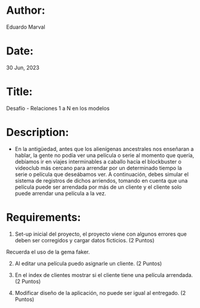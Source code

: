 # Author: 
Eduardo Marval

# Date: 
30 Jun, 2023

# Title: 
Desafío - Relaciones 1 a N en los modelos

# Description:

- En la antigüedad, antes que los alienígenas ancestrales nos enseñaran a hablar, la gente no podía ver una película o serie al momento que quería, debíamos ir en viajes interminables a caballo hacia el  blockbuster o videoclub más cercano para arrendar por un determinado
tiempo la serie o película que deseábamos ver. A continuación, debes simular el sistema de registros de dichos arriendos, tomando en cuenta que una película puede ser arrendada por más de un cliente y el cliente solo puede arrendar una película a la vez.

# Requirements:

1. Set-up inicial del proyecto, el proyecto viene con algunos errores que deben ser corregidos y cargar datos ficticios.
(2 Puntos)

Recuerda el uso de la gema faker.

2. Al editar una película puedo asignarle un cliente.
(2 Puntos)

3. En el index de clientes mostrar si el cliente tiene una película arrendada.
(2 Puntos)

4. Modificar diseño de la aplicación, no puede ser igual al entregado.
(2 Puntos)

